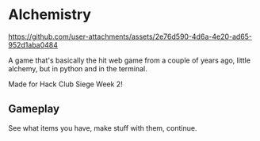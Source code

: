 # Alchemistry

https://github.com/user-attachments/assets/2e76d590-4d6a-4e20-ad65-952d1aba0484

A game that's basically the hit web game from a couple of years ago, little alchemy, but in python and in the terminal.

Made for Hack Club Siege Week 2!

## Gameplay

See what items you have, make stuff with them, continue.
